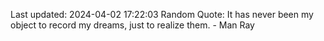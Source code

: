 Last updated: 2024-04-02 17:22:03
Random Quote: It has never been my object to record my dreams, just to realize them. - Man Ray